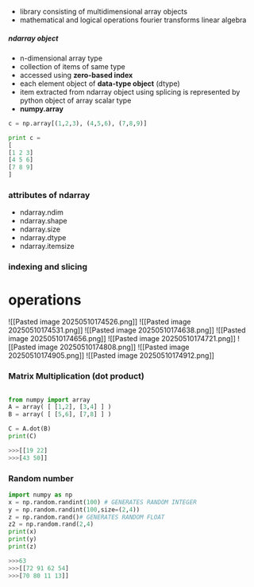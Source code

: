 - library consisting of multidimensional array objects
- mathematical and logical operations
  fourier transforms
  linear algebra 

##### ndarray object
- n-dimensional array type
- collection of items of same type
- accessed using **zero-based index** 
- each element object of **data-type object** (dtype) 
- item extracted from ndarray object using splicing is represented by python object of array scalar type
- **numpy.array** 

```python
c = np.array[(1,2,3), (4,5,6), (7,8,9)]

print c = 
[
[1 2 3]
[4 5 6]
[7 8 9]
]

```

### attributes of ndarray
- ndarray.ndim
- ndarray.shape
- ndarray.size
- ndarray.dtype
- ndarray.itemsize

### indexing and slicing


# operations
![[Pasted image 20250510174526.png]]
![[Pasted image 20250510174531.png]]
![[Pasted image 20250510174638.png]]
![[Pasted image 20250510174656.png]]
![[Pasted image 20250510174721.png]]
![[Pasted image 20250510174808.png]]
![[Pasted image 20250510174905.png]]
![[Pasted image 20250510174912.png]]
### Matrix Multiplication (dot product)
```python

from numpy import array
A = array( [ [1,2], [3,4] ] )
B = array( [ [5,6], [7,8] ] )

C = A.dot(B)
print(C)

>>>[[19 22]
>>>[43 50]]
```

### Random number
```python
import numpy as np
x = np.random.randint(100) # GENERATES RANDOM INTEGER
y = np.random.randint(100,size=(2,4))
z = np.random.rand()# GENERATES RANDOM FLOAT
z2 = np.random.rand(2,4)
print(x)
print(y)
print(z)

>>>63
>>>[[72 91 62 54]
>>>[70 80 11 13]]
```